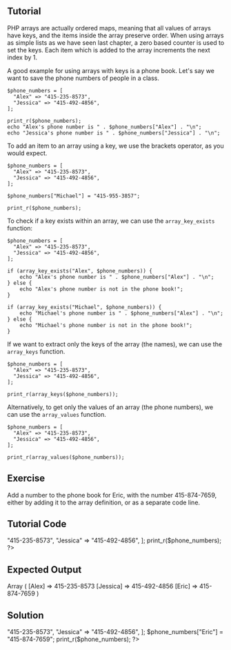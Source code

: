 Tutorial
--------

PHP arrays are actually ordered maps, meaning that all values of arrays have keys,
and the items inside the array preserve order. When using arrays as simple lists
as we have seen last chapter, a zero based counter is used to set the keys. Each item
which is added to the array increments the next index by 1.

A good example for using arrays with keys is a phone book. Let's say we want to
save the phone numbers of people in a class.

    $phone_numbers = [
      "Alex" => "415-235-8573",
      "Jessica" => "415-492-4856",
    ];

    print_r($phone_numbers);
    echo "Alex's phone number is " . $phone_numbers["Alex"] . "\n";
    echo "Jessica's phone number is " . $phone_numbers["Jessica"] . "\n";

To add an item to an array using a key, we use the brackets operator, as you would expect.

    $phone_numbers = [
      "Alex" => "415-235-8573",
      "Jessica" => "415-492-4856",
    ];

    $phone_numbers["Michael"] = "415-955-3857";

    print_r($phone_numbers);

To check if a key exists within an array, we can use the `array_key_exists` function:

    $phone_numbers = [
      "Alex" => "415-235-8573",
      "Jessica" => "415-492-4856",
    ];

    if (array_key_exists("Alex", $phone_numbers)) {
        echo "Alex's phone number is " . $phone_numbers["Alex"] . "\n";
    } else {
        echo "Alex's phone number is not in the phone book!";
    }

    if (array_key_exists("Michael", $phone_numbers)) {
        echo "Michael's phone number is " . $phone_numbers["Alex"] . "\n";
    } else {
        echo "Michael's phone number is not in the phone book!";
    }

If we want to extract only the keys of the array (the names), we can use the `array_keys` function.

    $phone_numbers = [
      "Alex" => "415-235-8573",
      "Jessica" => "415-492-4856",
    ];

    print_r(array_keys($phone_numbers));

Alternatively, to get only the values of an array (the phone numbers), we can use the `array_values` function.

    $phone_numbers = [
      "Alex" => "415-235-8573",
      "Jessica" => "415-492-4856",
    ];

    print_r(array_values($phone_numbers));

Exercise
--------

Add a number to the phone book for Eric, with the number 415-874-7659,
either by adding it to the array definition, or as a separate code line.

Tutorial Code
-------------

<?php
$phone_numbers = [
  "Alex" => "415-235-8573",
  "Jessica" => "415-492-4856",
];

print_r($phone_numbers);
?>

Expected Output
---------------

Array
(
    [Alex] => 415-235-8573
    [Jessica] => 415-492-4856
    [Eric] => 415-874-7659
)

Solution
--------

<?php
$phone_numbers = [
  "Alex" => "415-235-8573",
  "Jessica" => "415-492-4856",
];

$phone_numbers["Eric"] = "415-874-7659";

print_r($phone_numbers);
?>


